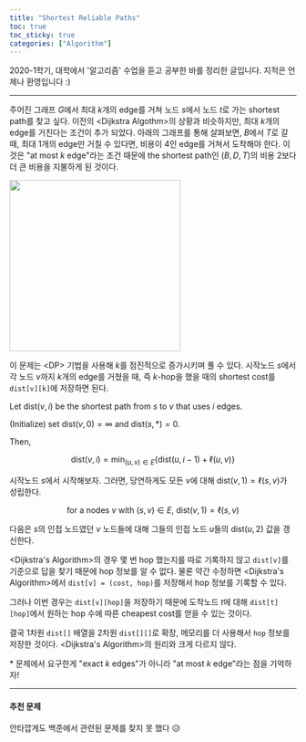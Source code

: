 ```yaml
---
title: "Shortest Reliable Paths"
toc: true
toc_sticky: true
categories: ["Algorithm"]
---
```




2020-1학기, 대학에서 '알고리즘' 수업을 듣고 공부한 바를 정리한 글입니다. 지적은 언제나 환영입니다 :)

<hr/>

주어진 그래프 $G$에서 최대 $k$개의 edge를 거쳐 노드 $s$에서 노드 $t$로 가는 shortest path를 찾고 싶다. 이전의 \<Dijkstra Algothm\>의 상황과 비슷하지만, <span class="half_HL">최대 $k$개의 edge를 거친다</span>는 조건이 추가 되었다. 아래의 그래프를 통해 살펴보면, $B$에서 $T$로 갈 때, 최대 $1$개의 edge만 거칠 수 있다면, 비용이 $4$인 edge를 거쳐서 도착해야 한다. 이것은 "at most $k$ edge"라는 조건 때문에 the shortest path인 $(B, D, T)$의 비용 $2$보다 더 큰 비용을 지불하게 된 것이다.

<div class="img-wrapper">
  <img src="{{ "/images/algorithm/shortest-reliable-path-1.png" | relative_url }}" width="300px">
</div>

이 문제는 \<DP\> 기법을 사용해 $k$를 점진적으로 증가시키며 풀 수 있다. 시작노드 $s$에서 각 노드 $v$까지 $k$개의 edge를 거쳤을 때, 즉 $k$-hop을 했을 때의 shortest cost를 `dist[v][k]`에 저장하면 된다.

<div class="math-statement" markdown="1">

Let $\text{dist}(v, i)$ be the shortest path from $s$ to $v$ that uses $i$ edges.

(Initialize) set $\text{dist}(v, 0) = \infty$ and $\text{dist}(s, *) = 0$.

Then,

$$
\text{dist}(v, i) = \min_{(u, v) \in E} \left\{ \text{dist}(u, i-1) + \ell(u, v) \right\}
$$

</div>

시작노드 $s$에서 시작해보자. 그러면, 당연하게도 모든 $v$에 대해 $\text{dist}(v, 1) = \ell(s, v)$가 성립한다.

<div align="center" markdonw="1">

for a nodes $v$ with $(s, v) \in E$, $\text{dist}(v, 1) = \ell(s, v)$

</div>

다음은 $s$의 인접 노드였던 $v$ 노드들에 대해 그들의 인접 노드 $u$들의 $\text{dist}(u, 2)$ 값을 갱신한다.

\<Dijkstra's Algorithm\>의 경우 몇 번 hop 했는지를 따로 기록하지 않고 `dist[v]`를 기준으로 답을 찾기 때문에 hop 정보를 알 수 없다. 물론 약간 수정하면 \<Dijkstra's Algorithm\>에서 `dist[v] = (cost, hop)`를 저장해서 hop 정보를 기록할 수 있다.

그러나 이번 경우는 `dist[v][hop]`을 저장하기 때문에 도착노드 $t$에 대해 `dist[t][hop]`에서 원하는 hop 수에 따른 cheapest cost를 얻을 수 있는 것이다.

결국 1차원 `dist[]` 배열을 2차원 `dist[][]`로 확장, 메모리를 더 사용해서 `hop` 정보를 저장한 것이다. \<Dijkstra's Algorithm\>의 원리와 크게 다르지 않다.

\* 문제에서 요구한게 "exact $k$ edges"가 아니라 "at most $k$ edge"라는 점을 기억하자!

<hr/>

#### 추천 문제

안타깝게도 백준에서 관련된 문제를 찾지 못 했다 😥


